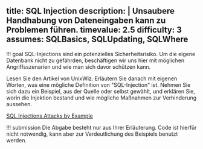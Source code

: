 title: SQL Injection
description: |
  Unsaubere Handhabung von Dateneingaben kann zu Problemen führen.
timevalue: 2.5
difficulty: 3
assumes: SQLBasics, SQLUpdating, SQLWhere
---
!!! goal
    SQL-Injections sind ein potenzielles Sicherheitsrisiko. 
    Um die eigene Datenbank nicht zu gefährden, beschäftigen wir uns hier mit möglichen 
    Angriffsszenarien und wie man sich davor schützen kann.

Lesen Sie den Artikel von UnixWiz. 
Erläutern Sie danach mit eigenen Worten, was eine mögliche Definition von "SQL-Injection" ist. 
Nehmen Sie sich dazu ein Beispiel, aus der Quelle oder selbst gewählt, und erklären Sie, 
worin die Injektion bestand und wie mögliche Maßnahmen zur Verhinderung aussehen.

[SQL Injections Attacks by Example](http://unixwiz.net/techtips/sql-injection.html)

!!! submission
    Die Abgabe besteht nur aus Ihrer Erläuterung. 
    Code ist hierfür nicht notwendig, kann aber zur Verdeutlichung des Beispiels benutzt werden.

